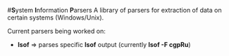 #**S**ystem **I**nformation **P**arsers
A library of parsers for extraction of data on certain systems (Windows/Unix). 

Current parsers being worked on:
- **lsof** => parses specific **lsof** output (currently **lsof -F cgpRu**)


